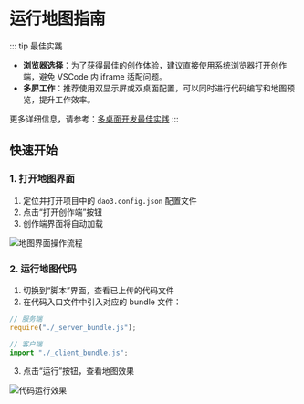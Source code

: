 # 运行地图指南

::: tip 最佳实践

- **浏览器选择**：为了获得最佳的创作体验，建议直接使用系统浏览器打开创作端，避免 VSCode 内 iframe 适配问题。
- **多屏工作**：推荐使用双显示屏或双桌面配置，可以同时进行代码编写和地图预览，提升工作效率。

更多详细信息，请参考：[多桌面开发最佳实践](/bestPractices/multipleDesktops)
:::

## 快速开始

### 1. 打开地图界面

1. 定位并打开项目中的 `dao3.config.json` 配置文件
2. 点击“打开创作端”按钮
3. 创作端界面将自动加载

![地图界面操作流程](/QQ_1721718378414.webp)

### 2. 运行地图代码

1. 切换到“脚本”界面，查看已上传的代码文件
2. 在代码入口文件中引入对应的 bundle 文件：

```javascript
// 服务端
require("./_server_bundle.js");

// 客户端
import "./_client_bundle.js";
```

3. 点击“运行”按钮，查看地图效果

![代码运行效果](/QQ20241025-105839.png)
